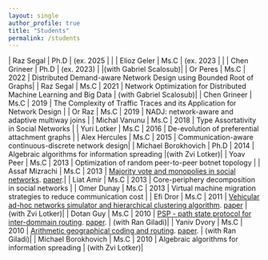 ```yaml
---
layout: single
author_profile: true
title: "Students"
permalink: /students
---
```



| Raz Segal | Ph.D | (ex. 2025 | |
| Elioz Geler | Ms.C |  (ex. 2023 | |
| Chen Grineer | Ph.D | (ex. 2023) | |(with Gabriel Scalosub)|
| Or Peres | Ms.C | 2022 | Distributed Demand-aware Network Design using Bounded Root of Graphs|
| Raz Segal | Ms.C | 2021 | Network Optimization for Distributed Machine Learning and Big Data | (with Gabriel Scalosub)|
| Chen Grineer | Ms.C | 2019 | The Complexity of Traffic Traces and its Application for Network Design |
| Or Raz | Ms.C | 2019 | NADJ: network-aware and adaptive multiway joins |
| Michal Vanunu | Ms.C | 2018 | Type Assortativity in Social Networks |
| Yuri Lotker | Ms.C | 2016 | De-evolution of preferential attachment graphs |
| Alex Hercules | Ms.C | 2015 | Communication-aware continuous-discrete network design|
| Michael Borokhovich | Ph.D | 2014 | Algebraic algorithms for information spreading |(with Zvi Lotker)| 
| Yoav Peer | Ms.C | 2013 | Optimization of random peer-to-peer botnet topology |
| Assaf Mizrachi | Ms.C | 2013 | [Majority vote and monopolies in social networks](http://www.bgu.ac.il/~avin/papers/asi_thesis.pdf). [paper]().|
| Liat Amir | Ms.C | 2013 | Core-periphery decomposition in social networks |
| Omer Dunay | Ms.C | 2013 | Virtual machine migration strategies to reduce communication cost |
| Efi Dror | Ms.C | 2011 | [Vehicular ad-hoc networks simulator and hierarchical clustering algorithm](http://www.bgu.ac.il/~avin/papers/efi_thesis.pdf). [paper]() | (with Zvi Lotker)| 
| Dotan Guy | Ms.C | 2010 | [PSP - path state protocol for inter-dommain routing](http://www.bgu.ac.il/~avin/papers/psp_thesis.pdf). [paper](http://www.bgu.ac.il/~avin/papers/05983792.pdf). | (with Ran Giladi)|
| Yaniv Dvory | Ms.C | 2010 | [Arithmetic geographical coding and routing](http://www.bgu.ac.il/~avin/papers/gqr_thesis.pdf). [paper](http://www.bgu.ac.il/~avin/papers/05983794.pdf). | (with Ran Giladi)|
| Michael Borokhovich | Ms.C | 2010 | Algebraic algorithms for information spreading | (with Zvi Lotker)|
